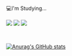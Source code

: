 💻I'm Studying...</br></br>
<img src="https://img.shields.io/badge/Unity-222324?style=for-the-badge&logo=Unity&logoColor=white">
<img src="https://img.shields.io/badge/C++-00599C?style=for-the-badge&logo=c%2B%2B&&logoColor=white">
<img src="https://img.shields.io/badge/C%23-239120?style=for-the-badge&logo=CSharp&logoColor=white">


</br>

[![Anurag's GitHub stats](https://github-readme-stats.vercel.app/api?username=ehddbs3408)](https://github.com/anuraghazra/github-readme-stats)
